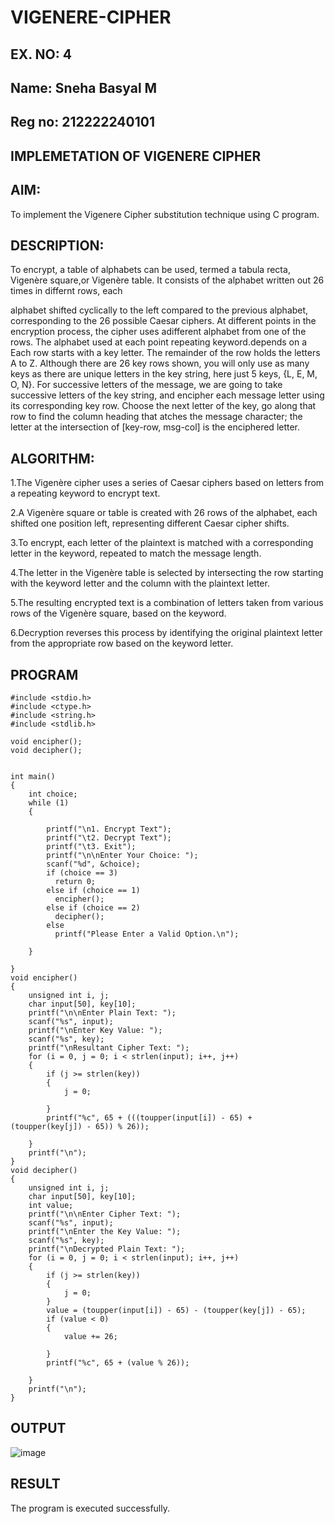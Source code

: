 # VIGENERE-CIPHER
## EX. NO: 4
## Name: Sneha Basyal M
## Reg no: 212222240101

## IMPLEMETATION OF VIGENERE CIPHER
 
## AIM:

To implement the Vigenere Cipher substitution technique using C program.

## DESCRIPTION:

To encrypt, a table of alphabets can be used, termed a tabula recta, Vigenère square,or Vigenère table. It consists of the alphabet written out 26 times in differnt rows, each
 
alphabet shifted cyclically to the left compared to the previous alphabet, corresponding to the 26 possible Caesar ciphers. At different points in the encryption process, the cipher uses adifferent alphabet from one of the rows. The alphabet used at each point repeating keyword.depends on a Each row starts with a key letter. The remainder of the row holds the letters A to Z. Although there are 26 key rows shown, you will only use as many keys as there are unique letters in the key string, here just 5 keys, {L, E, M, O, N}. For successive letters of the message, we are going to take successive letters of the key string, and encipher each message letter using its corresponding key row. Choose the next letter of the key, go along that row to find the column heading that	atches the message character; the letter at the intersection of
[key-row, msg-col] is the enciphered letter.


## ALGORITHM:

1.The Vigenère cipher uses a series of Caesar ciphers based on letters from a repeating keyword to encrypt text.

2.A Vigenère square or table is created with 26 rows of the alphabet, each shifted one position left, representing different Caesar cipher shifts.

3.To encrypt, each letter of the plaintext is matched with a corresponding letter in the keyword, repeated to match the message length.

4.The letter in the Vigenère table is selected by intersecting the row starting with the keyword letter and the column with the plaintext letter.

5.The resulting encrypted text is a combination of letters taken from various rows of the Vigenère square, based on the keyword.

6.Decryption reverses this process by identifying the original plaintext letter from the appropriate row based on the keyword letter.


## PROGRAM
```
#include <stdio.h> 
#include <ctype.h> 
#include <string.h> 
#include <stdlib.h>

void encipher(); 
void decipher();


int main() 
{ 
    int choice; 
    while (1) 
    {

        printf("\n1. Encrypt Text");
        printf("\t2. Decrypt Text");
        printf("\t3. Exit"); 
        printf("\n\nEnter Your Choice: "); 
        scanf("%d", &choice);
        if (choice == 3)
          return 0; 
        else if (choice == 1)
          encipher();
        else if (choice == 2) 
          decipher();
        else
          printf("Please Enter a Valid Option.\n");
        
    }
    
}
void encipher() 
{ 
    unsigned int i, j;
    char input[50], key[10]; 
    printf("\n\nEnter Plain Text: ");
    scanf("%s", input); 
    printf("\nEnter Key Value: ");
    scanf("%s", key);
    printf("\nResultant Cipher Text: ");
    for (i = 0, j = 0; i < strlen(input); i++, j++) 
    { 
        if (j >= strlen(key)) 
        {
            j = 0; 
            
        }
        printf("%c", 65 + (((toupper(input[i]) - 65) + (toupper(key[j]) - 65)) % 26));
        
    }
    printf("\n"); 
}
void decipher() 
{ 
    unsigned int i, j;
    char input[50], key[10]; 
    int value;
    printf("\n\nEnter Cipher Text: ");
    scanf("%s", input); 
    printf("\nEnter the Key Value: ");
    scanf("%s", key); 
    printf("\nDecrypted Plain Text: ");
    for (i = 0, j = 0; i < strlen(input); i++, j++) 
    { 
        if (j >= strlen(key)) 
        {
            j = 0;
        }
        value = (toupper(input[i]) - 65) - (toupper(key[j]) - 65); 
        if (value < 0) 
        {
            value += 26; 
            
        }
        printf("%c", 65 + (value % 26));
        
    }
    printf("\n"); 
}
```
## OUTPUT
![image](https://github.com/user-attachments/assets/fde44ed4-eb4a-4e90-ad6d-7bb858f44e15)

## RESULT
The program is executed successfully.
